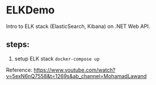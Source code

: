 # ELKDemo

Intro to ELK stack (ElasticSearch, Kibana) on .NET Web API.

## steps:
1. setup ELK stack `docker-compose up`


Reference: https://www.youtube.com/watch?v=5exN6nQ7558&t=1269s&ab_channel=MohamadLawand
